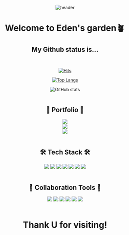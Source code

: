 <div align=center>

![header](https://capsule-render.vercel.app/api?type=waving&color=gradient&height=200&section=header&text=Hello!%20I'm%20eden&fontSize=100)

<h1>Welcome to Eden's garden🪴</h1>
<h2>My Github status is...</h2>
<br>

[![Hits](https://hits.seeyoufarm.com/api/count/incr/badge.svg?url=https%3A%2F%2Fgithub.com%2Fagnesofdeo&count_bg=%23C9A8FF&title_bg=%23555555&icon=github.svg&icon_color=%23E7E7E7&title=hits&edge_flat=false)](https://hits.seeyoufarm.com)
<br>

[![Top Langs](https://github-readme-stats.vercel.app/api/top-langs/?username=agnesofdeo&layout=compact)](https://github.com/agnesofdeo/github-readme-stats)
<br>

![GitHub stats](https://github-readme-stats.vercel.app/api?username=agnesofdeo&show_icons=true&theme=dracula)
<br>
<br>

<h2>🔗 Portfolio 🔗</h2>
<a href="https://agnesofdeo.notion.site/FE-DEVELOPER-MOYUJIN-aaf79666321e4260a23043d2550e7494" target="_blank"><img src="https://img.shields.io/badge/Notion🔗-000000?style=flat&logo=Notion&logoColor=white"/></a>
<br>
<a href="https://velog.io/@agnesofdeo" target="_blank"><img src="https://img.shields.io/badge/Velog🔗-20c997?style=flat&logo=Velog&logoColor=white"/></a>
<br>
<a href="https://twitter.com/shine_moscat" target="_blank"><img src="https://img.shields.io/badge/Twitter🔗-1DA1F2?style=flat&logo=Twitter&logoColor=white"/></a>
<br>
<br>
<h2>🛠 Tech Stack 🛠</h2>

<img src="https://img.shields.io/badge/HTML-E34F26?style=flat&logo=HTML5&logoColor=white"/>
<img src="https://img.shields.io/badge/CSS-1572B6?style=flat&logo=CSS3&logoColor=white"/>
<img src="https://img.shields.io/badge/Sass-CC6699?style=flat&logo=Sass&logoColor=white"/>
<img src="https://img.shields.io/badge/JavaScript-F7DF1E?style=flat&logo=JavaScript&logoColor=white"/>
<img src="https://img.shields.io/badge/React-61DAFB?style=flat&logo=React&logoColor=white"/>
<img src="https://img.shields.io/badge/Vue.js-4FC08D?style=flat&logo=Vue.js&logoColor=white"/>
<img src="https://img.shields.io/badge/GraphQL-E10098?style=flat&logo=GraphQL&logoColor=white"/>
<br>
<br>
<h2>🤝 Collaboration Tools 🤝</h2>
<img src="https://img.shields.io/badge/Storybook-FF4785?style=flat&logo=Storybook&logoColor=white"/>
<img src="https://img.shields.io/badge/⑂Fork-0092CF?style=flat&logo=logoColor=white"/>
<img src="https://img.shields.io/badge/Git-F05032?style=flat&logo=Git&logoColor=white"/>
<img src="https://img.shields.io/badge/Github-181717?style=flat&logo=Github&logoColor=white"/>
<img src="https://img.shields.io/badge/Slack-4A154B?style=flat&logo=Slack&logoColor=white"/>
<img src="https://img.shields.io/badge/Trello-0052CC?style=flat&logo=Trello&logoColor=white"/>
<br>
<br>

<h1>Thank U for visiting!</h1>

</div>
